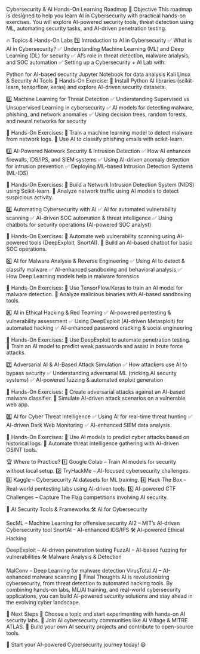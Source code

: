 Cybersecurity & AI Hands-On Learning Roadmap
🎯 Objective
This roadmap is designed to help you learn AI in Cybersecurity with practical hands-on exercises. You will explore AI-powered security tools, threat detection using ML, automating security tasks, and AI-driven penetration testing.

🔥 Topics & Hands-On Labs
1️⃣ Introduction to AI in Cybersecurity
✅ What is AI in Cybersecurity?
✅ Understanding Machine Learning (ML) and Deep Learning (DL) for security
✅ AI’s role in threat detection, malware analysis, and SOC automation
✅ Setting up a Cybersecurity + AI Lab with:

Python for AI-based security
Jupyter Notebook for data analysis
Kali Linux & Security AI Tools
📌 Hands-On Exercise:
🔹 Install Python AI libraries (scikit-learn, tensorflow, keras) and explore AI-driven security datasets.

2️⃣ Machine Learning for Threat Detection
✅ Understanding Supervised vs Unsupervised Learning in cybersecurity
✅ AI models for detecting malware, phishing, and network anomalies
✅ Using decision trees, random forests, and neural networks for security

📌 Hands-On Exercises:
🔹 Train a machine learning model to detect malware from network logs.
🔹 Use AI to classify phishing emails with scikit-learn.

3️⃣ AI-Powered Network Security & Intrusion Detection
✅ How AI enhances firewalls, IDS/IPS, and SIEM systems
✅ Using AI-driven anomaly detection for intrusion prevention
✅ Deploying ML-based Intrusion Detection Systems (ML-IDS)

📌 Hands-On Exercises:
🔹 Build a Network Intrusion Detection System (NIDS) using Scikit-learn.
🔹 Analyze network traffic using AI models to detect suspicious activity.

4️⃣ Automating Cybersecurity with AI
✅ AI for automated vulnerability scanning
✅ AI-driven SOC automation & threat intelligence
✅ Using chatbots for security operations (AI-powered SOC analyst)

📌 Hands-On Exercises:
🔹 Automate web vulnerability scanning using AI-powered tools (DeepExploit, SnortAI).
🔹 Build an AI-based chatbot for basic SOC operations.

5️⃣ AI for Malware Analysis & Reverse Engineering
✅ Using AI to detect & classify malware
✅ AI-enhanced sandboxing and behavioral analysis
✅ How Deep Learning models help in malware forensics

📌 Hands-On Exercises:
🔹 Use TensorFlow/Keras to train an AI model for malware detection.
🔹 Analyze malicious binaries with AI-based sandboxing tools.

6️⃣ AI in Ethical Hacking & Red Teaming
✅ AI-powered pentesting & vulnerability assessment
✅ Using DeepExploit (AI-driven Metasploit) for automated hacking
✅ AI-enhanced password cracking & social engineering

📌 Hands-On Exercises:
🔹 Use DeepExploit to automate penetration testing.
🔹 Train an AI model to predict weak passwords and assist in brute force attacks.

7️⃣ Adversarial AI & AI-Based Attack Simulation
✅ How attackers use AI to bypass security
✅ Understanding adversarial ML (tricking AI security systems)
✅ AI-powered fuzzing & automated exploit generation

📌 Hands-On Exercises:
🔹 Create adversarial attacks against an AI-based malware classifier.
🔹 Simulate AI-driven attack scenarios on a vulnerable web app.

8️⃣ AI for Cyber Threat Intelligence
✅ Using AI for real-time threat hunting
✅ AI-driven Dark Web Monitoring
✅ AI-enhanced SIEM data analysis

📌 Hands-On Exercises:
🔹 Use AI models to predict cyber attacks based on historical logs.
🔹 Automate threat intelligence gathering with AI-driven OSINT tools.

🏆 Where to Practice?
1️⃣ Google Colab – Train AI models for security without local setup.
2️⃣ TryHackMe – AI-focused cybersecurity challenges.
3️⃣ Kaggle – Cybersecurity AI datasets for ML training.
4️⃣ Hack The Box – Real-world pentesting labs using AI-driven tools.
5️⃣ AI-powered CTF Challenges – Capture The Flag competitions involving AI security.

🔗 AI Security Tools & Frameworks
🛠️ AI for Cybersecurity

SecML – Machine Learning for offensive security
AI2 – MIT’s AI-driven Cybersecurity tool
SnortAI – AI-enhanced IDS/IPS
🛠️ AI-powered Ethical Hacking

DeepExploit – AI-driven penetration testing
FuzzAI – AI-based fuzzing for vulnerabilities
🛠️ Malware Analysis & Detection

MalConv – Deep Learning for malware detection
VirusTotal AI – AI-enhanced malware scanning
🚀 Final Thoughts
AI is revolutionizing cybersecurity, from threat detection to automated hacking tools. By combining hands-on labs, ML/AI training, and real-world cybersecurity applications, you can build AI-powered security solutions and stay ahead in the evolving cyber landscape.

📌 Next Steps
🔹 Choose a topic and start experimenting with hands-on AI security labs.
🔹 Join AI cybersecurity communities like AI Village & MITRE ATLAS.
🔹 Build your own AI security projects and contribute to open-source tools.

🚀 Start your AI-powered Cybersecurity journey today! 😃
